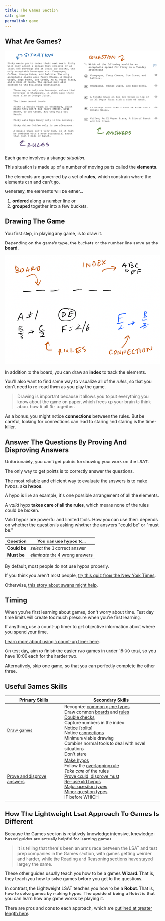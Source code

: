 ```yaml
---
title: The Games Section
cat: game
permalink: game
---
```


## What Are Games?

[![example of a flexi group game][1]][1]

Each game involves a strange *situation*.

This situation is made up of a number of moving parts called the **elements**.

The elements are governed by a set of **rules**, which constrain where the elements can and can't go.

Generally, the elements will be either...

1. **ordered** along a number line or
2. **grouped** together into a few buckets. 

## Drawing The Game

You first step, in playing any game, is to draw it.

Depending on the game's type, the buckets or the number line serve as the **board**.

![example of a order game drawing][2]

In addition to the board, you can draw an **index** to track the elements.

You'll also want to find some way to visualize all of the *rules*, so that you don't need to re-read them as you play the game.

> Drawing is important because it allows you to put everything you know about the game on paper, which frees up your brain to think about how it all fits together.

As a bonus, you might notice **connections** between the rules. But be careful, looking for connections can lead to staring and staring is the time-killer.

## Answer The Questions By Proving And Disproving Answers

Unfortunately, you can't get points for showing your work on the LSAT. 

The only way to get points is to correctly answer the questions.

The most reliable and efficient way to evaluate the answers is to make hypos, aka **hypos**.

A hypo is like an example, it's one possible arrangement of all the elements.

A *valid* hypo **takes care of all the rules**, which means none of the rules could be broken.

Valid hypos are powerful and limited tools. How you can use them depends on whether the question is asking whether the answers "could be" or "must be."

Question | You can use hypos to...
-- | --
**Could be** | *select* the 1 correct answer
**Must be** | *eliminate* the 4 wrong answers

By default, most people do not use hypos properly.

If you think you aren't most people, [try this quiz from the New York Times][nyt].

Otherwise, [this story about swans might help][swan].

## Timing

When you're first learning about games, don't worry about time. Test day time limits will create too much pressure when you're first learning.

If anything, use a count-up timer to get objective information about where you spend your time.

[Learn more about using a count-up timer here][countup].

On test day, aim to finish the easier two games in under 15:00 total, so you have 10:00 each for the harder two.

Alternatively, skip one game, so that you can perfectly complete the other three.

## Useful Games Skills

Primary Skills | Secondary Skills
-- | --
[Draw games][visualize] | Recognize [common game types][types] <br> Draw common [boards][types] and [rules] <br> [Double checks][check] <br> Capture numbers in the index <br> Notice [splits] <br> Notice [connections] <br> Minimum viable drawing <br> Combine normal tools to deal with novel situations <br> Don't stare
[Prove and disprove answers][points] | [Make hypos][make] <br> Follow the [overlapping rule][overlap] <br> *Take care* of the rules <br> [Prove could, disprove must][use] <br> [Re-use old hypos][reuse] <br> [Major question types][major] <br> [Minor question types][minor] <br> IF before WHICH

## How The Lightweight Lsat Approach To Games Is Different

Because the Games section is relatively knowledge intensive, knowledge-based guides are actually helpful for learning games. 

> It is telling that there's been an arms race between the LSAT and test prep companies in the Games section, with games getting weirder and harder, while the Reading and Reasoning sections have stayed largely the same.

These other guides usually teach you how to be a games **Wizard**. That is, they teach you how to solve games before you get to the questions.

In contrast, the Lightweight LSAT teaches you how to be a **Robot**. That is, how to solve games by making hypos. The upside of being a Robot is that you can learn how any game works by playing it.

There are pros and cons to each approach, which are [outlined at greater length here][wiz].

[1]: assets/images/LGanatomy.png
[2]: assets/images/setup.png
[wiz]: game/wizards.html
[questions]: game/questions.html
[swan]: game/swan.html
[countup]: time.html#splits
[visualize]: game/visualize.html
[points]: game/points.html
[types]: game/types.html
[rules]: game/rules.html
[make]: game/make.html
[use]: game/use.html
[check]: game/check.html
[major]: game/questions.html#list
[minor]: game/questions.html#dominos
[reuse]: game/hypo2.html
[overlap]: game/hypo1.html
[connections]: game/connections.html
[nyt]: https://www.nytimes.com/interactive/2015/07/03/upshot/a-quick-puzzle-to-test-your-problem-solving.html
